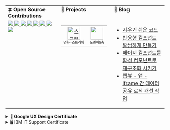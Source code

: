 <table>
  <tr>
    <td valign="top" width="33%">
      🍀 <b>Open Source Contributions</b>
    </td>
    <td valign="top" width="33%">
      📲 <strong>Projects</strong>
    </td>
    <td valign="top" width="33%">
      📔 <b>Blog</b>
    </td>
  </tr>

  <tr>
    <td valign="top" width="30%">
      <!-- Open Source Contributions content -->
      <a href="https://github.com/TanStack/query/pulls?q=is%3Apr+author%3Asaul-atomrigs+is%3Aclosed">
        <img src="https://badge.ttsalpha.com/api?icon=github&label=TansStack/query&status=10%20PR%20merged&color=000080" width='auto'/>
      </a>
      <a href="https://github.com/toss/suspensive/pulls?q=is%3Apr+is%3Aclosed+author%3Asaul-atomrigs">
        <img src="https://badge.ttsalpha.com/api?icon=github&label=toss/suspensive&status=8%20PR%20merged&color=000080" width='auto'/>
      </a>
      <a href="https://github.com/toss/slash/pulls?q=is%3Apr+is%3Aclosed+author%3Asaul-atomrigs">
        <img src="https://badge.ttsalpha.com/api?icon=github&label=toss/slash&status=7%20PR%20merged&color=11126C" width='auto'/>
      </a>
      <a href="https://github.com/facebook/react/pulls?q=is%3Apr+is%3Aclosed+author%3Asaul-atomrigs">
        <img src="https://badge.ttsalpha.com/api?icon=github&label=React&status=2%20PR%20merged&color=0F52BA" width='auto'/>
      </a>
      <a href="https://github.com/huntabyte/shadcn-svelte/pulls?q=is%3Apr+is%3Aclosed+author%3Asaul-atomrigs">
        <img src="https://badge.ttsalpha.com/api?icon=github&label=shadcn-svelte&status=2%20PR%20merged&color=0F52BA" width='auto'/>
      </a>
      <a href="https://github.com/vercel/next.js/pull/63355">
        <img src="https://badge.ttsalpha.com/api?icon=github&label=next.js&status=1%20PR%20merged&color=89CFF0" width='auto'/>
      </a>
      <a href="https://github.com/vercel/swr/pull/2915">
        <img src="https://badge.ttsalpha.com/api?icon=github&label=swr&status=1%20PR%20merged&color=89CFF0" width='auto'/>
      </a>
      <a href="https://github.com/typescript-eslint/typescript-eslint/pull/10018">
        <img src="https://badge.ttsalpha.com/api?icon=github&label=typescript-eslint&status=1%20PR%20merged&color=89CFF0" width='auto'/>
      </a>
    </td>
    
  <td valign="top" width="33%">
  <table>
    <tr>
      <td align="center" width="auto" height="auto">
        <a href="https://github.com/saul-atomrigs/movie-streaming-website" target="_blank" rel="noopener noreferrer">
        <img width="40" alt="스크린샷 2025-01-28 오후 10 54 36" src="https://github.com/user-attachments/assets/0043ffff-8466-4855-83da-a48717e9e15a" /><br>
        <sub><samp>영화 스트리밍</samp></sub>
        </a>
      </td>
      <td align="center" width="auto" height="auto">
        <a href="https://github.com/saul-atomrigs/no-elve-5-floor" target="_blank" rel="noopener noreferrer">
          <img src="https://github.com/user-attachments/assets/da9004fb-505e-4105-a976-87b8f3d92d19" width="40" height="40"><br>
          <sub><samp>노엘베5층</samp></sub>
        </a>
      </td>
      <!--<td align="center" width="auto" height="auto">
        <a href="https://github.com/saul-atomrigs/some-ai-app" target="_blank" rel="noopener noreferrer">
          <img src="https://github.com/user-attachments/assets/407046e5-681a-42e7-94a2-cd35e9e75009" width="40" height="40"><br>
          <sub><samp>썸 AI</samp></sub>
        </a>
      </td>
      <td align="center" width="auto" height="auto">
        <a href="https://github.com/saul-atomrigs/dailykpop" target="_blank" rel="noopener noreferrer">
          <img src="https://github.com/user-attachments/assets/fa53b73d-6708-4b75-950c-419739c231e3" width="40" height="40"><br>
          <sub><samp>DailyKpop</samp></sub>
        </a>
      </td>-->
    </tr>
  </table>
</td>
    <td valign="top" width="33%">
      <!-- Blog content -->
      <ul>
        <li><a href="https://dev.to/solleedata/peijibyeolro-keomponeonteu-yutil-hug-taib-moaseo-gwanrihagi-feat-nextjs-peiji-rauting-2hcn" target="_blank">지우기 쉬운 코드</a></li>
        <li><a href="https://dev.to/solleedata/baneunghyeong-keomponeonteu-ggalggeumhage-mandeulgi-1n1c" target="_blank">반응형 컴포넌트 깔쌈하게 만들기</a></li>
        <li><a href="https://dev.to/solleedata/peiji-keomponeonteureul-habseong-keomponeonteuro-jaegujohwa-sikigi-282" target="_blank">페이지 컴포넌트를 합성 컴포넌트로 재구조화 시키기</a></li>
        <li><a href="https://dev.to/solleedata/aeb-webbyu-aipeureim-deiteo-gongyu-rojig-gaeseon-gyeongheom-iep">웹뷰 - 앱 - iframe 간 데이터 공유 로직 개선 작업</a></li>
      </ul>
    </td>
  </tr>
</table>

<details>
  <summary><b>🌈 Google UX Design Certificate</b></summary>
  <img width="800" alt="google_ux" src="https://github.com/user-attachments/assets/e5ad76df-477b-4277-bb66-c8e3bbcf4204">
</details>

<details>
  <summary>🖥️ IBM IT Support Certificate</summary>
  <img width="800" alt="Captura de pantalla 2024-11-29 a las 2 31 14 p  m" src="https://github.com/user-attachments/assets/3ba24c5d-8167-4901-a8fb-4be4c72064c5">
</details>
